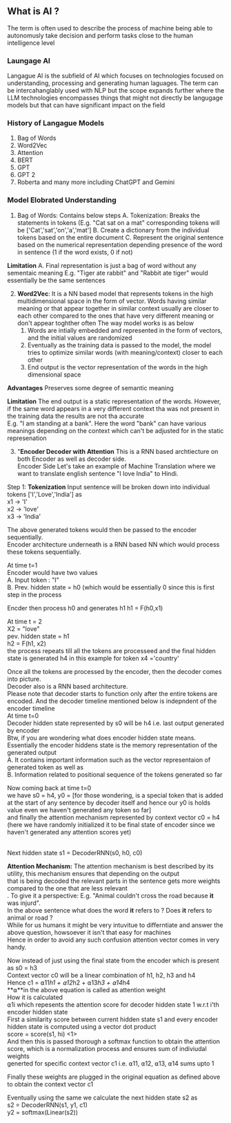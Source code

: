 ## What is AI ?
The term is often used to describe the process of machine being able to autonomusly take decision and perform tasks close to the human intelligence level
### Laungage AI
Langague AI is the subfield of AI which focuses on technologies focused on understanding, processing and generating human laguages.
The term can be intercahanglably used with NLP but the scope expands further where the LLM technologies encompasses things that might not directly be langugage models but that can have significant impact on the field </br>

### History of Langague Models
1. Bag of Words
2. Word2Vec
3. Attention
4. BERT
5. GPT
5. GPT 2 
6. Roberta
and many more including ChatGPT and Gemini

### Model Elobrated Understanding </br>
1. Bag of Words: Contains below steps
   A. Tokenization: Breaks the statements in tokens (E.g. "Cat sat on a mat" corresponding tokens will be ['Cat','sat','on','a','mat']
   B. Create a dictionary from the individual tokens based on the entire document
   C. Represent the original sentence based on the numerical representation depending presence of the word in sentence (1 if the word exists, 0 if not)

**Limitation**
A. Final representation is just a bag of word without any sementaic meaning E.g. "Tiger ate rabbit" and "Rabbit ate tiger" would essentially be the same sentences

2. **Word2Vec**: It is a NN based model that represents tokens in the high multidimensional space in the form of vector. Words having similar meaning or that appear together in similar context usually are closer to each other compared to the ones 
   that have very different meaning or don't appear toghther often
   The way model works is as below
   1. Words are intially embedded and represented in the form of vectors, and the initial values are randomized
   2. Eventually as the training data is passed to the model, the model tries to optimize similar words (with meaning/context) closer to each other
   3. End output is the vector representation of the words in the high dimensional space

**Advantages**
Preserves some degree of semantic meaning

**Limitation**
The end output is a static representation of the words. However, if the same word appears in a very different context tha was not present in the training data the results are not tha accurate </br>
E.g. "I am standing at a bank". Here the word "bank" can have various meanings depending on the context which can't be adjusted for in the static represenation

3. "**Encoder Decoder with Attention**
This is a RNN based archtiecture on both Encoder as well as decoder side. </br>
Encoder Side
Let's take an example of Machine Translation where we want to translate english sentence "I love India" to Hindi.

Step 1: 
**Tokenization**
Input sentence will be broken down into individual tokens ['I','Love','India'] as </br>
x1 -> 'I' </br>
x2 -> 'love' </br>
x3 -> 'India' </br>

The above generated tokens would then be passed to the encoder sequentially.</br>
Encoder architecture underneath is a RNN based NN which would process these tokens sequentially.</br>

At time t=1 </br>
Encoder would have two values </br>
A. Input token : "I" </br>
B. Prev. hidden state = h0 (which would be essentially 0 since this is first step in the process </br>

Encder then process h0 and generates h1
h1 = F(h0,x1) </br>

At time t = 2 </br>
X2 = "love"</br>
pev. hidden state = h1 </br>
h2 = F(h1, x2)</br>
the process repeats till all the tokens are processeed and the final hidden state is generated h4 in this example for token x4 ='country'</br>

Once all the tokens are processed by the encoder, then the decoder comes into picture. </br>
Decoder also is a RNN based architecture. </br>
Please note that decoder starts to function only after the entire tokens are encoded. And the decoder timeline mentioned below is indepndent of the encoder timeline</br>
At time t=0 </br>
Decoder hidden state represented by s0 will be h4 i.e. last output generated by encoder</br>
Btw, if you are wondering what does encoder hidden state means.</br> 
Essentially the encoder hiddens state is the memory representation of the generated output </br>
 A. It contains important information such as the vector representaion of generated token as well as </br>
 B. Information related to positional sequence of the tokens generated so far </br>

Now coming back at time t=0 </br>
we have s0 = h4, y0 = <SOS> [for those wondering, <SOS> is a special token that is added at the start of any sentence by decoder itself and hence our y0 is holds value even we haven't generated any token so far] </br>
and finally the attention mechanism represented by context vector c0 = h4 (here we have randomly initialized it to be final state of encoder since we haven't generated any attention scores yet) </br>

 </br>
 Next hidden state s1 = DecoderRNN(s0, h0, c0)

**Attention Mechanism:** The attention mechanism is best described by its utility, this mechanism ensures that depending on the output </br>
that is being decoded the relevant parts in the sentence gets more weights compared to the one that are less relevant </br>.
To give it a perspective: E.g. "Animal couldn't cross the road because **it** was injurd".</br>
In the above sentence what does the word **it** refers to ? Does **it** refers to animal or road ? </br>
While for us humans it might be very intuvitue to differntiate and answer the above question, howsoever it isn't that easy for machines </br>
Hence in order to avoid any such confusion attention vector comes in very handy.</br>


Now instead of just using the final state from the encoder which is present as s0 = h3 </br>
Context vector c0 will be a linear combination of h1, h2, h3 and h4 </br>
Hence c1 = ⍺11*h1 + ⍺12*h2 + ⍺13*h3 + ⍺14*h4 </br>
**⍺**in the above equation is called as attention weight </br>
How it is calculated </br>
⍺1i which repesents the attention score for decoder hidden state 1 w.r.t i'th encoder hidden state </br>
First a similarity score between current hidden state s1 and every encoder hidden state is computed using a vector dot product </br>
score = score(s1, hi) <1> </br>
And then this is passed thorough a softmax function to obtain the attention score, which is a normalization process and ensures sum of indiviudal weights </br>
generted for specific context vector c1 i.e. ⍺11, ⍺12, ⍺13, ⍺14 sums upto 1 </br>

Finally these weights are plugged in the original equation as defined above to obtain the context vector c1</br>

Eventually using the same we calculate the next hidden state s2 as </br>
s2 = DecoderRNN(s1, y1, c1)</br>
y2 = softmax(Linear(s2))
